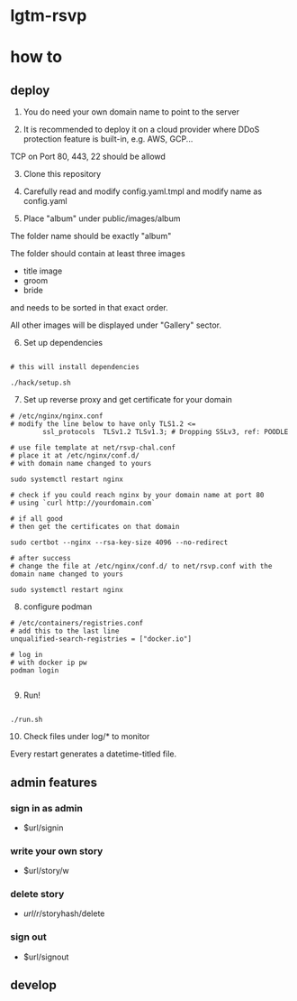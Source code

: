 # lgtm-rsvp

# how to

## deploy


1. You do need your own domain name to point to the server

2. It is recommended to deploy it on a cloud provider where DDoS protection feature is built-in, e.g. AWS, GCP... 

TCP on Port 80, 443, 22 should be allowd

3. Clone this repository

4. Carefully read and modify config.yaml.tmpl and modify name as config.yaml

5. Place "album" under public/images/album

The folder name should be exactly "album"

The folder should contain at least three images

- title image
- groom
- bride

and needs to be sorted in that exact order.

All other images will be displayed under "Gallery" sector.

6. Set up dependencies

```shell

# this will install dependencies

./hack/setup.sh

```

7. Set up reverse proxy and get certificate for your domain

```shell
# /etc/nginx/nginx.conf
# modify the line below to have only TLS1.2 <=
        ssl_protocols  TLSv1.2 TLSv1.3; # Dropping SSLv3, ref: POODLE

# use file template at net/rsvp-chal.conf
# place it at /etc/nginx/conf.d/
# with domain name changed to yours

sudo systemctl restart nginx

# check if you could reach nginx by your domain name at port 80
# using `curl http://yourdomain.com`

# if all good
# then get the certificates on that domain

sudo certbot --nginx --rsa-key-size 4096 --no-redirect 

# after success
# change the file at /etc/nginx/conf.d/ to net/rsvp.conf with the domain name changed to yours

sudo systemctl restart nginx

```

8. configure podman

```shell
# /etc/containers/registries.conf
# add this to the last line
unqualified-search-registries = ["docker.io"]

# log in
# with docker ip pw
podman login


```

9. Run!

```shell

./run.sh

```

10. Check files under log/* to monitor

Every restart generates a datetime-titled file.


## admin features

### sign in as admin

- $url/signin

### write your own story

- $url/story/w

### delete story

- $url/r/$storyhash/delete


### sign out

- $url/signout

## develop


